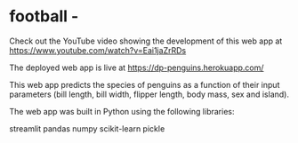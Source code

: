 # football - 

Check out the YouTube video showing the development of this web app at https://www.youtube.com/watch?v=Eai1jaZrRDs

The deployed web app is live at https://dp-penguins.herokuapp.com/

This web app predicts the species of penguins as a function of their input parameters (bill length, bill width, flipper length, body mass, sex and island).

The web app was built in Python using the following libraries:

streamlit
pandas
numpy
scikit-learn
pickle
